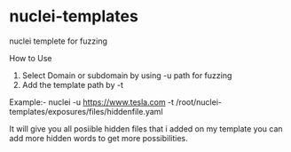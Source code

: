 # nuclei-templates
nuclei templete for fuzzing 


How to Use
1. Select Domain or subdomain by using -u path for fuzzing 
2. Add the template path by -t 

Example:-
nuclei -u https://www.tesla.com -t /root/nuclei-templates/exposures/files/hiddenfile.yaml

It will give you all posiible hidden files that i added on my template you can add more hidden words to get more possibilities. 
